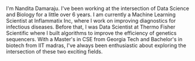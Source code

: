 I'm Nandita Damaraju. I've been working at the intersection of Data Science and Biology for a little over 6 years. I am currently a Machine Learning Scientist at Inflammatix Inc, where I work on improving diagnostics for infectious diseases. Before that, I was  Data Scientist at Thermo Fisher Scientific where I built algorithms to improve the efficiency of genetics sequencers. With a Master's in CSE from Georgia Tech and Bachelor's in biotech from IIT madras, I've always been enthusiastic about exploring the intersection of these two exciting fields. 